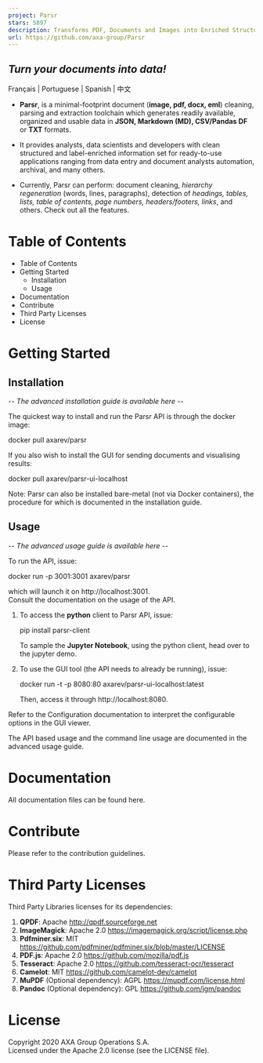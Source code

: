 ```yaml
---
project: Parsr
stars: 5897
description: Transforms PDF, Documents and Images into Enriched Structured Data
url: https://github.com/axa-group/Parsr
---
```


  

_Turn your documents into data!_
--------------------------------

Français | Portuguese | Spanish | 中文

-   **Parsr**, is a minimal-footprint document (**image, pdf, docx, eml**) cleaning, parsing and extraction toolchain which generates readily available, organized and usable data in **JSON, Markdown (MD), CSV/Pandas DF** or **TXT** formats.
    
-   It provides analysts, data scientists and developers with clean structured and label-enriched information set for ready-to-use applications ranging from data entry and document analysts automation, archival, and many others.
    
-   Currently, Parsr can perform: document cleaning, _hierarchy regeneration_ (words, lines, paragraphs), detection of _headings, tables, lists, table of contents, page numbers, headers/footers, links_, and others. Check out all the features.
    

Table of Contents
=================

-   Table of Contents
-   Getting Started
    -   Installation
    -   Usage
-   Documentation
-   Contribute
-   Third Party Licenses
-   License

Getting Started
===============

Installation
------------

_\-- The advanced installation guide is available here --_

The quickest way to install and run the Parsr API is through the docker image:

docker pull axarev/parsr

If you also wish to install the GUI for sending documents and visualising results:

docker pull axarev/parsr-ui-localhost

Note: Parsr can also be installed bare-metal (not via Docker containers), the procedure for which is documented in the installation guide.

Usage
-----

_\-- The advanced usage guide is available here --_

To run the API, issue:

docker run -p 3001:3001 axarev/parsr

which will launch it on http://localhost:3001.  
Consult the documentation on the usage of the API.

1.  To access the **python** client to Parsr API, issue:
    
    pip install parsr-client
    
    To sample the **Jupyter Notebook**, using the python client, head over to the jupyter demo.
    

1.  To use the GUI tool (the API needs to already be running), issue:
    
    docker run -t -p 8080:80 axarev/parsr-ui-localhost:latest
    
    Then, access it through http://localhost:8080.

Refer to the Configuration documentation to interpret the configurable options in the GUI viewer.

The API based usage and the command line usage are documented in the advanced usage guide.

Documentation
=============

All documentation files can be found here.

Contribute
==========

Please refer to the contribution guidelines.

Third Party Licenses
====================

Third Party Libraries licenses for its dependencies:

1.  **QPDF**: Apache http://qpdf.sourceforge.net
2.  **ImageMagick**: Apache 2.0 https://imagemagick.org/script/license.php
3.  **Pdfminer.six**: MIT https://github.com/pdfminer/pdfminer.six/blob/master/LICENSE
4.  **PDF.js**: Apache 2.0 https://github.com/mozilla/pdf.js
5.  **Tesseract**: Apache 2.0 https://github.com/tesseract-ocr/tesseract
6.  **Camelot**: MIT https://github.com/camelot-dev/camelot
7.  **MuPDF** (Optional dependency): AGPL https://mupdf.com/license.html
8.  **Pandoc** (Optional dependency): GPL https://github.com/jgm/pandoc

License
=======

Copyright 2020 AXA Group Operations S.A.  
Licensed under the Apache 2.0 license (see the LICENSE file).
